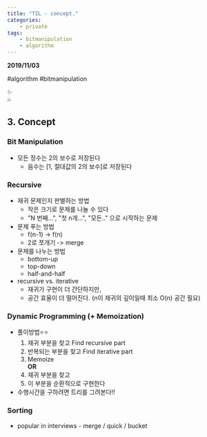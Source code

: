```yaml
---
title: "TIL - concept."
categories: 
    - private
tags: 
    - bitmanipulation
    - algorithm
---
```


**2019/11/03**
  
#algorithm #bitmanipulation


✨   
💦  


## 3. Concept
### Bit Manipulation
* 모든 정수는 2의 보수로 저장된다  
    - 음수는 [1, 절대값의 2의 보수]로 저장된다  
  

### Recursive
* 재귀 문제인지 판별하는 방법  
    - 작은 크기로 문제를 나눌 수 있다  
    - "N 번째...", "첫 n개...", "모든.." 으로 시작하는 문제  
* 문제 푸는 방법
    - f(n-1) -> f(n)  
    - 2로 쪼개기 -> merge  
* 문제를 나누는 방법  
    - bottom-up  
    - top-down  
    - half-and-half  
* recursive vs. iterative  
    - 재귀가 구현이 더 간단하지만,  
    - 공간 효율이 더 떨어진다. (n이 재귀의 깊이일때 최소 O(n) 공간 필요)  
  

### Dynamic Programming (+ Memoization)
* 풀이방법⭐️⭐️  
    1. 재귀 부분을 찾고  Find recursive part  
    2. 반복되는 부분을 찾고 Find iterative part  
    3. Memoize   
    **OR**  
    1. 재귀 부분을 찾고  
    2. 이 부분을 순환적으로 구현한다  
* 수행시간을 구하려면 트리를 그려본다!!  
  

### Sorting
* popular in interviews - merge / quick / bucket  
  
